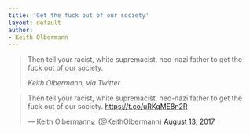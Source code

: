```yaml
---
title: 'Get the fuck out of our society'
layout: default
author:
- Keith Olbermann
---
```


> Then tell your racist, white supremacist, neo-nazi father to get the fuck out of our society.
>
> <cite>Keith Olbermann, via Twitter</cite>

<blockquote class="twitter-tweet"><p lang="en" dir="ltr">Then tell your racist, white supremacist, neo-nazi father to get the fuck out of our society. <a href="https://t.co/uRKqME8n2R">https://t.co/uRKqME8n2R</a></p>&mdash; Keith Olbermann↙️ (@KeithOlbermann) <a href="https://twitter.com/KeithOlbermann/status/896726281852682241?ref_src=twsrc%5Etfw">August 13, 2017</a></blockquote> <script async src="https://platform.twitter.com/widgets.js" charset="utf-8"></script>

